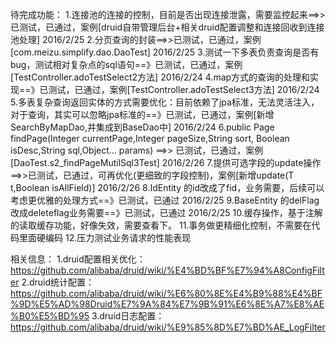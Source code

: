 待完成功能：
1.连接池的连接的控制，目前是否出现连接泄露，需要监控起来==>>已测试，已通过，案例[druid自带管理后台+相关druid配置调整和连接回收到连接池处理] 2016/2/25
2.分页查询的封装==>>已测试，已通过，案例[com.meizu.simplify.dao.DaoTest] 2016/2/25
3.测试一下多表负责查询是否有bug，测试相对复杂点的sql语句==》已测试，已通过，案例[TestController.adoTestSelect2方法] 2016/2/24
4.map方式的查询的处理和实现==》已测试，已通过，案例[TestController.adoTestSelect3方法] 2016/2/24
5.多表复杂查询返回实体的方式需要优化：目前依赖了jpa标准，无法灵活注入，对于查询，其实可以忽略jpa标准的==》已测试，已通过，案例[新增SearchByMapDao,并集成到BaseDao中] 2016/2/24
6.public Page<T> findPage(Integer currentPage,Integer pageSize,String sort, Boolean isDesc,String sql,Object... params)
     ==>> 已测试，已通过，案例[DaoTest.s2_findPageMutilSql3Test] 2016/2/26
7.提供可选字段的update操作==>>已测试，已通过，可再优化(更细致的字段控制)，案例[新增update(T t,Boolean isAllField)] 2016/2/26 
8.IdEntity 的id改成了fid，业务需要，后续可以考虑更优雅的处理方式==》已测试，已通过  2016/2/25
9.BaseEntity 的delFlag改成deleteflag业务需要==》已测试，已通过  2016/2/25
10.缓存操作，基于注解的读取缓存功能，好像失效，需要查看下。
11.事务做更精细化控制，不需要在代码里面硬编码
12.压力测试业务请求的性能表现

	       
	       
相关信息：
1.druid配置相关优化：https://github.com/alibaba/druid/wiki/%E4%BD%BF%E7%94%A8ConfigFilter
2.druid统计配置：https://github.com/alibaba/druid/wiki/%E6%80%8E%E4%B9%88%E4%BF%9D%E5%AD%98Druid%E7%9A%84%E7%9B%91%E6%8E%A7%E8%AE%B0%E5%BD%95
3.druid日志配置：https://github.com/alibaba/druid/wiki/%E9%85%8D%E7%BD%AE_LogFilter
